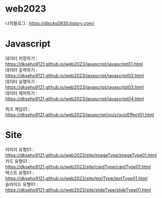# web2023

나의블로그 : https://dlscks0930.tistory.com/

# Javascript
데이터 저장하기 : https://dkseho9121.github.io/web2023/javascript/javascript01.html   
데이터 출력하기 : https://dkseho9121.github.io/web2023/javascript/javascript02.html   
데이터 실행하기 : https://dkseho9121.github.io/web2023/javascript/javascript03.html   
데이터 제어하기 : https://dkseho9121.github.io/web2023/javascript/javascript04.html   
   
퀴즈 게임01 : https://dkseho9121.github.io/web2023/javascript/quiz/quizEffect01.html   

# Site
이미지 유형01 : https://dkseho9121.github.io/web2023/site/imageType/imageType01.html   
카드 유형01 : https://dkseho9121.github.io/web2023/site/cardType/cardType01.html   
텍스트 유형01 : https://dkseho9121.github.io/web2023/site/textType/textType01.html   
슬라이드 유형01 : https://dkseho9121.github.io/web2023/site/slideType/slideType01.html   

